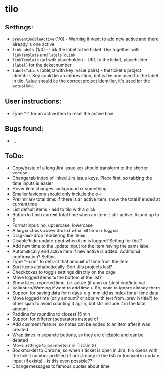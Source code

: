 # tilo


## Settings:

- `preventDoubleActive` (1/0) - Warning if want to add new active and there already is one active
- `linkLabels` (1/0) - Link the label to the ticket. Use together with `linkTemplate` and `labelsToLink`
- `linkTemplate` (url with placeholder) - URL to the ticket, placeholder `{label}` for the ticket number
- `labelsToLink` (oblejct with key: value pairs) - the ticket's project identifier. Key could be an abbreviation, but is the one used for the label in tilo. Value should be the correct project identifier, it's used for the actual link. 

## User instructions:
- Type "-" for an active item to reset the active time

## Bugs found:

- ...


## ToDo:

- Copy/paste of a long Jira issue key should transform to the shorter version
- Change tab index of linked Jira issue keys. Place first, so tabbing the time inputs is easier
- Hover item changes background or something
- Smaller favicons should only include the o✓
- Preliminary total time: If there is an active item, show the total if ended at current time
- List default items - add to tilo with a click
- Button to flash current total time when an item is still active. Round up to 5
- Format input: no, uppercase, lowercase
- A larger check above the list when all time is logged
- Drag-and-drop reordering the items
- Disable/hide update input when item is logged? Setting for that?
- Add new time to the update input for the item having the same label
- Automatically end active item if new active is added. Additional confirmation? Setting
- Type "-n:nn" to detract that amount of time from the item
- Sort items alphabetiacally. Sort Jira projects last?
- Checkboxes to toggle settings directly on the page
- Move logged items to the bottom of the list?
- Show latest reported time, i.e. active (if any) or latest end/interval
- Validation/Warning if want to add time > 8h, code to ignore already there
- Support for saving data for n days, e.g. mm-dd as index for all time data
- Move logged time (only amount? or abbr with text from .prev in title?) to other span to avoid counting it again, but still include it in the total amount
- Padding for rounding to closest 15 min
- Support for different separators instead of :
- Add comment feature, so notes can be added to an item after it was created
- Wrap times in separate buttons, so they are clickable and can be deleted
- Move settings to parameters in TILO.init()
- Bookmarklet to Chrome, so when a ticket is open in Jira, tilo opens with the ticket number prefilled (if not already in the list) or focused in update input (if exists) - is this even possible??
- Change messages to famous quotes about time
